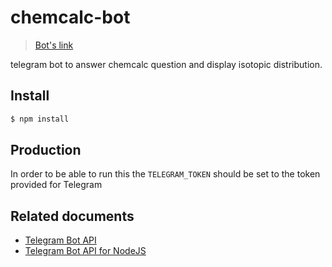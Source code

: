 # chemcalc-bot

> [Bot's link](http://telegram.me/chemcalc_bot)

telegram bot to answer chemcalc question and display isotopic distribution.

## Install

```bash
$ npm install
```

## Production

In order to be able to run this the `TELEGRAM_TOKEN` should be set to the token provided for Telegram

## Related documents
  - [Telegram Bot API](https://core.telegram.org/bots/api)
  - [Telegram Bot API for NodeJS](https://github.com/yagop/node-telegram-bot-api)
